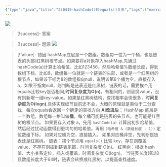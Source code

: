 ```yaml
---
{"type":"java","title":"250419-hashCode()和equals()关系","tags":["exercises/java"],"author":"codertoro","establish":"2025-04-19","update":"2025-04-19","dg-publish":true,"java":true,"permalink":"/Exercises/Java/250419/250419-hashCode()和equals()关系/","dgPassFrontmatter":true,"created":"2025-04-19T15:03:30.930+08:00","updated":"2025-05-06T13:46:09.842+08:00"}
---
```


![](https://img.codertoro.top/Bucket/Exercises/Java/20250419150348935.png)

> [!success]- 答案


> [!success]- 题源
![](https://img.codertoro.top/Bucket/Exercises/Java/20250419150409159.png)


> [!failure]- 错因
hashMap底层是一个数组，数组每一位为一个桶，也是链表的头部/红黑树根节点。如果要将a对象存入hashMap,先通过hashCode(a)计算出哈希值，比如123456，然后哈希值%数组长度，得到数组下标，比如8，数组每一位就是一个链表的头部，或者是一个红黑树的根节点，如果该下标为8的数组指向null，说明该第8个桶为空，直接存入a，如果不指向null，则判断是链表还是红黑树，链表的话，需要挨个用equals比较key是否相同,**时间复杂度为O(n)**，有相同的，则替换value，没有则新增一组key-value。如果是红黑树结构，查找相率会快很多，**时间复杂度为O(logn)**,具体实现细节目前还不会，大概的原理就是类似于二分查找，每次equals会返回一个确定的查找方向
>**Ai改进后：**
>HashMap 底层是一个数组，数组每一格叫做**桶**，每个桶可能是链表的头节点，也可能是红黑树的根节点。
如果要存入对象 a，先用 `hashCode(a)` 计算出初步哈希值，然后经过扰动函数得到更均匀的哈希值。再用 `(哈希值 & (数组长度 - 1))` 定位数组下标。
如果对应桶为空，直接插入。
如果对应桶非空，先判断是链表还是红黑树。
链表：挨个节点用 `equals()` 比较 key，存在则覆盖 value，不存在则插到链表尾部，时间复杂度 O(n)。
红黑树：根据 hash 值、大小关系定位，插入或覆盖，时间复杂度 O(logn)。
当链表长度超过8且数组长度大于64时，链表会转换成红黑树，以提高查找速度。



